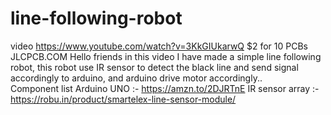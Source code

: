 # line-following-robot
video https://www.youtube.com/watch?v=3KkGIUkarwQ
$2 for 10 PCBs JLCPCB.COM
Hello friends in this video I have made a simple line following robot, 
this robot use IR sensor to detect the black line and send signal accordingly to arduino, and arduino drive motor accordingly..  
Component list 
Arduino UNO :- https://amzn.to/2DJRTnE 
IR sensor array :- https://robu.in/product/smartelex-line-sensor-module/
